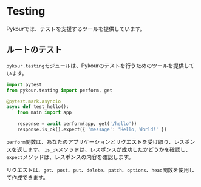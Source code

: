 # Testing

Pykourでは、テストを支援するツールを提供しています。

## ルートのテスト

`pykour.testing`モジュールは、Pykourのテストを行うためのツールを提供しています。

```python
import pytest
from pykour.testing import perform, get

@pytest.mark.asyncio
async def test_hello():
    from main import app
    
    response = await perform(app, get('/hello'))
    response.is_ok().expect({ 'message': 'Hello, World!' })
```

`perform`関数は、あなたのアプリケーションとリクエストを受け取り、レスポンスを返します。
`is_ok`メソッドは、レスポンスが成功したかどうかを確認し、`expect`メソッドは、レスポンスの内容を確認します。

リクエストは、`get`、`post`、`put`、`delete`、`patch`、`options`、`head`関数を使用して作成できます。